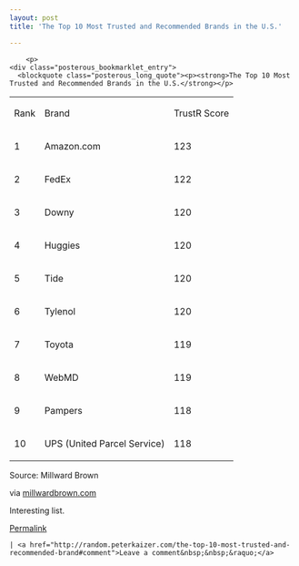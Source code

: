 ```yaml
---
layout: post
title: 'The Top 10 Most Trusted and Recommended Brands in the U.S.'

---
```



        <p>
	<div class="posterous_bookmarklet_entry">
      <blockquote class="posterous_long_quote"><p><strong>The Top 10 Most Trusted and Recommended Brands in the U.S.</strong></p>

<table>
  <tr>
    <td><p>Rank</p></td>
    <td><p>Brand</p></td>
    <td><p>TrustR Score</p></td>
  </tr>
  <tr>
    <td><p>1</p></td>
    <td><p>Amazon.com</p></td>
    <td><p>123</p></td>
  </tr>
  <tr>
    <td><p>2</p></td>
    <td><p>FedEx</p></td>
    <td><p>122</p></td>
  </tr>
  <tr>
    <td><p>3</p></td>
    <td><p>Downy</p></td>
    <td><p>120</p></td>
  </tr>
  <tr>
    <td><p>4</p></td>
    <td><p>Huggies</p></td>
    <td><p>120</p></td>
  </tr>
  <tr>
    <td><p>5</p></td>
    <td><p>Tide</p></td>
    <td><p>120</p></td>
  </tr>
  <tr>
    <td><p>6</p></td>
    <td><p>Tylenol</p></td>
    <td><p>120</p></td>
  </tr>
  <tr>
    <td><p>7</p></td>
    <td><p>Toyota</p></td>
    <td><p>119</p></td>
  </tr>
  <tr>
    <td><p>8</p></td>
    <td><p>WebMD</p></td>
    <td><p>119</p></td>
  </tr>
  <tr>
    <td><p>9</p></td>
    <td><p>Pampers</p></td>
    <td><p>118</p></td>
  </tr>
  <tr>
    <td valign="top"><p>10</p></td>
    <td><p>UPS (United Parcel Service)</p></td>
    <td><p>118</p></td>
  </tr>
</table>    	

<p>Source: Millward Brown</p></blockquote>

<div class="posterous_quote_citation">via <a href="http://www.millwardbrown.com/Sites/MillwardBrown/Content/News/PressReleaseView.aspx?id=/20100222_TrustR">millwardbrown.com</a></div>
    <p>Interesting list.</p></div>
	
</p>

<p><a href="http://random.peterkaizer.com/the-top-10-most-trusted-and-recommended-brand">Permalink</a> 

	| <a href="http://random.peterkaizer.com/the-top-10-most-trusted-and-recommended-brand#comment">Leave a comment&nbsp;&nbsp;&raquo;</a>

</p>
      
